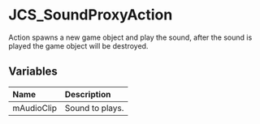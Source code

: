 # JCS_SoundProxyAction

Action spawns a new game object and play the sound, after the sound is played 
the game object will be destroyed.

## Variables

| Name              | Description          |
|:------------------|:---------------------|
| mAudioClip        | Sound to plays.      |
